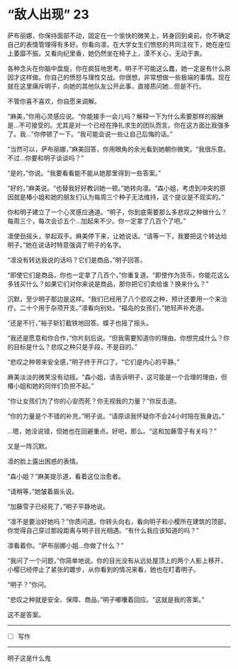 # “敌人出现” 23

萨布丽娜，你保持面部不动，固定在一个愉快的微笑上，转身回到桌前。你不确定自己的表情管理得有多好。你看向凛，在大学女生们愤怒的共同注视下，她在座位上萎靡不振。又看向纪里香，她仍然坐在椅子上，漠不关心，无动于衷。

各种念头在你脑中盘旋，你在疯狂地思考。明子不可能这么蠢，她一定是有什么原因才这样做。你自己的愤怒与理性交战。你很想，非常想做一些极端的事情。现在就在这里痛斥明子，向她的其他队友公开此事，直接质问她...但是不行。

不管你喜不喜欢，你自愿来调解。

“麻美，”你用心灵感应说。“你能接手一会儿吗？解释一下为什么索要那样的报酬是...不可接受的。尤其是对一个已经在挣扎求生的团队而言。你在这方面比我强多了。我...”你停顿了一下。“我可能会说一些让自己后悔的话。”

“当然可以，萨布丽娜，”麻美回答，你用眼角的余光看到她朝你微笑。“我很乐意。不过...你要和明子谈谈吗？”

“是的，”你说。“我要看看能不能从她那里得到一些答案。”

“好的，”麻美说。“也替我好好教训她一顿。”她转向凛。“森小姐，考虑到冲突的原因就是椿小姐和她的朋友们认为每周三个种子无法维持，这个提议是不现实的。”

你和明子建立了一个心灵感应通道。“明子，你到底需要那么多悲叹之种做什么？每周三个，每次会诊五个...加起来不少。你一定拿了几百个了吧。”

凛使劲摇头，举起双手。麻美停下来，让她说话。“请等一下，我要把这个转达给明子。”她在说话时特意强调了明子的名字。

“凛没有转达我说的话吗？它们是商品，”明子回答。

“即使它们是商品，你也一定拿了几百个，”你重复道。“即使作为货币，你能花这么多钱买什么？如果它们对你来说是商品，那你把它们卖给谁？换来什么？”

沉默，至少明子那边是这样。“我们已经用了八个悲叹之种，预计还要用一个来治疗。二十个用于杂项开支。”凛看向别处。“福岛的女孩们，”她轻声补充道。

“还是不行，”裕子斩钉截铁地回答。蝶子也摇了摇头。

“我还是愿意和你合作，”你片刻后说。“但我需要知道你的理由。你想完成什么？你的目标是什么？悲叹之种只是手段，不是目的。”

“悲叹之种带来安全感，”明子终于开口了。“它们是内心的平静。”

麻美淡淡的微笑没有动摇。“森小姐，请告诉明子，这可能是一个合理的理由，但椿小姐和她的同伴们负担不起。”

“你让女孩们为了你的心安而死？你无视我的力量？”你反击道。

“你的力量是个不错的补充，”明子说。“请原谅我怀疑你不会24小时陪在我身边。”

...嗯，她没说错，但她也在回避重点。好吧，那么。“这和加藤雪子有关吗？”

又是一阵沉默。

凛的脸上露出困惑的表情。

“森小姐？”麻美提示道，看着这位治愈者。

“请稍等，”她皱着眉头说。

“加藤雪子已经死了，”明子平静地说。

“凛不是要治好她吗？”你质问道。你转头向右，看向明子和小樱所在建筑的顶部，你觉得自己穿过那段距离与明子目光相遇。“有什么我应该知道的吗？”

凛看着你。“萨布丽娜小姐...你做了什么？”

“我问了一个问题，”你简单地说。你的目光没有从远处屋顶上的两个人影上移开，小樱已经停止了紧张的踱步，从你看到的情况来看，她也在盯着明子。

“明子？”你问。

“悲叹之种就是安全、保障、商品，”明子嘟囔着回应。“这就是我的答案。”

这不是答案。

---

- [ ] 写作

---

明子这是什么鬼
